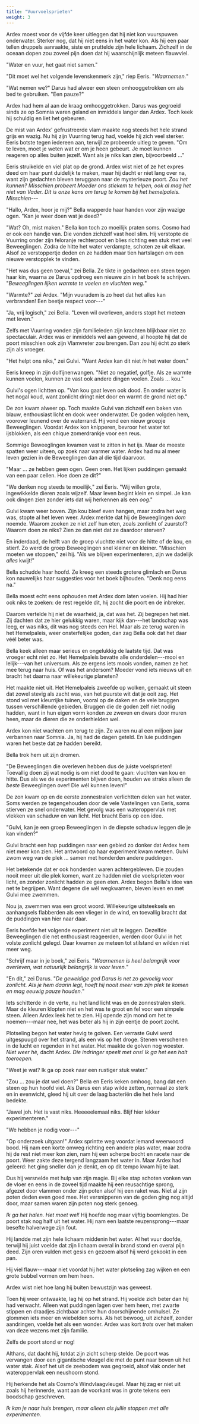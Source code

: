 ```yaml
---
title: "Vuurvoelsprieten"
weight: 3
---
```


Ardex moest voor de vijfde keer uitleggen dat hij niet kon vuurspuwen onderwater. Sterker nog, dat hij niet eens in het water kon. Als hij een paar tellen druppels aanraakte, siste en pruttelde zijn hele lichaam. Zichzelf in de oceaan dopen zou zoveel pijn doen dat hij waarschijnlijk meteen flauwviel.

"Water en vuur, het gaat niet samen."

"Dit moet wel het volgende levenskenmerk zijn," riep Eeris. "_Waarnemen._"

"Wat nemen we?" Darus had alweer een steen omhooggetrokken om als bed te gebruiken. "Een pauze?"

Ardex had hem al aan de kraag omhooggetrokken. Darus was gegroeid sinds ze op Somnia waren geland en inmiddels langer dan Ardex. Toch keek hij schuldig en liet het gebeuren.

De mist van Ardex' gefrustreerde vlam maakte nog steeds het hele strand grijs en wazig. Nu hij zijn Vuurring terug had, voelde hij zich veel sterker. Eeris botste tegen iedereen aan, terwijl ze probeerde uitleg te geven. "Om te leven, moet je weten wat er om je heen gebeurt. Je moet kunnen reageren op alles buiten jezelf. Want als je niks kan zien, bijvoorbeeld ..."

Eeris struikelde en viel plat op de grond. Ardex wist niet of ze het expres deed om haar punt duidelijk te maken, maar hij dacht er niet lang over na, want zijn gedachten bleven teruggaan naar de mysterieuze poort. _Zou het kunnen? Misschien probeert Moeder ons stiekem te helpen, ook al mag het niet van Vader. Dit is onze kans om terug te komen bij het hemelpaleis. Misschien---_

"Hallo, Ardex, hoor je mij?" Bella wapperde haar handen voor zijn wazige ogen. "Kan je weer doen wat je deed?"

"Wat? Oh, mist maken." Bella kon toch zo moeilijk praten soms. Cosmo had er ook een handje van. Die vonden zichzelf vast heel slim. Hij verstopte de Vuurring onder zijn feloranje rechterpoot en blies richting een stuk met veel Beweeglingen. Zodra de hitte het water verdampte, schoten ze uit elkaar. Alsof ze verstoppertje deden en ze hadden maar tien hartslagen om een nieuwe verstopplek te vinden.

"Het was dus geen toeval," zei Bella. Ze tikte in gedachten een steen tegen haar kin, waarna ze Darus opdroeg een nieuwe zin in het boek te schrijven. "_Beweeglingen lijken warmte te voelen en vluchten weg._"

"Warmte?" zei Ardex. "Mijn vuuradem is zo heet dat het alles kan verbranden! Een beetje respect voor---"

"Ja, vrij logisch," zei Bella. "Leven wil overleven, anders stopt het meteen met leven." 

Zelfs met Vuurring vonden zijn familieleden zijn krachten blijkbaar niet zo spectaculair. Ardex was er inmiddels wel aan gewend, al hoopte hij dat de poort misschien ook zijn Vlamvreter zou brengen. Dan zou hij écht zo sterk zijn als vroeger.

"Het helpt ons niks," zei Gulvi. "Want Ardex kan dit niet _in_ het water doen."

Eeris kneep in zijn dolfijnenwangen. "Niet zo negatief, golfje. Als ze warmte kunnen voelen, kunnen ze vast ook andere dingen voelen. Zoals ... kou."

Gulvi's ogen lichtten op. "Van kou gaat leven ook dood. En onder water is het nogal koud, want zonlicht dringt niet door en warmt de grond niet op." 

De zon kwam alweer op. Toch maakte Gulvi van zichzelf een baken van blauw, enthousiast licht en dook weer onderwater. De goden volgden hem, voorover leunend over de waterrand. Hij vond een nieuw groepje Beweeglingen. Voordat Ardex kon knipperen, bevroor het water tot ijsblokken, als een chique zomerdrankje voor een reus. 

Sommige Beweeglingen kwamen vast te zitten in het ijs. Maar de meeste spatten weer uiteen, op zoek naar warmer water. Ardex had nu al meer leven gezien in de Beweeglingen dan al die tijd daarvoor.

"Maar ... ze hebben geen ogen. Geen oren. Het lijken puddingen gemaakt van een paar cellen. Hoe doen ze dit?"

"We denken nog steeds te moeilijk," zei Eeris. "Wij willen grote, ingewikkelde dieren zoals wijzelf. Maar leven begint klein en simpel. Je kan ook dingen zien zonder iets dat wij herkennen als een _oog_."

Gulvi kwam weer boven. Zijn kou bleef even hangen, maar zodra het weg was, stopte al het leven weer. Ardex merkte dat hij de Beweeglingen _dom_ noemde. Waarom zoeken ze niet zelf hun eten, zoals zonlicht of zuurstof? Waarom doen ze niks? Zien ze dan niet dat ze daardoor sterven?

En inderdaad, de helft van de groep vluchtte niet voor de hitte of de kou, en stierf. Zo werd de groep Beweeglingen snel kleiner en kleiner. "Misschien moeten we stoppen," zei hij. "Als we blijven experimenteren, zijn we dadelijk _alles_ kwijt!"

Bella schudde haar hoofd. Ze kreeg een steeds grotere glimlach en Darus kon nauwelijks haar suggesties voor het boek bijhouden. "Denk nog eens na."

Bella moest echt eens ophouden met Ardex dom laten voelen. Hij had hier ook niks te zoeken: de rest regelde dit, hij zocht die poort en de inbreker. 

Daarom vertelde hij niet de waarheid, ja, dat was het. Zij begrepen het niet. Zij dachten dat ze hier gelukkig waren, maar kijk dan---het landschap was leeg, er was niks, dit was nog steeds een Hel. Maar als ze terug waren in het Hemelpaleis, weer onsterfelijke goden, dan zag Bella ook dat het daar véél beter was.

Bella keek alleen maar serieus en ongelukkig de laatste tijd. Dat was vroeger echt niet zo. Het Hemelpaleis bevatte alle onderdelen---mooi en lelijk---van het universum. Als ze ergens iets moois vonden, namen ze het mee terug naar huis. Of was het andersom? Moeder vond iets nieuws uit en bracht het daarna naar willekeurige planeten? 

Het maakte niet uit. Het Hemelpaleis zweefde op wolken, gemaakt uit steen dat zowel stevig als zacht was, van het puurste wit dat je ooit zag. Het stond vol met kleurrijke tuinen, vooral op de daken en de vele bruggen tussen verschillende gebieden. Bruggen die de goden zelf niet nodig hadden, want in hun eigen vorm konden ze zweven en dwars door muren heen, maar de dieren die ze onderhielden wel.

Ardex kon niet wachten om terug te zijn. Ze waren nu al een miljoen jaar verbannen naar Somnia. Ja, hij had de dagen geteld. En luie puddingen waren het beste dat ze hadden bereikt.

Bella trok hem uit zijn dromen.

"De Beweeglingen die overleven hebben dus de juiste voelsprieten! Toevallig doen zij wat nodig is om niet dood te gaan: vluchten van kou en hitte. Dus als we de experimenten blijven doen, houden we straks alleen de _beste_ Beweeglingen over! Die wél kunnen leven!"

De zon kwam op en de eerste zonnestralen verlichtten delen van het water. Soms werden ze tegengehouden door de vele Vastelingen van Eeris, soms stierven ze snel onderwater. Het gevolg was een wateroppervlak met vlekken van schaduw en van licht. Het bracht Eeris op een idee.

"Gulvi, kan je een groep Beweeglingen in de diepste schaduw leggen die je kan vinden?"

Gulvi bracht een hap puddingen naar een gebied zo donker dat Ardex hem niet meer kon zien. Het antwoord op haar experiment kwam meteen. Gulvi zwom weg van de plek ... samen met honderden andere puddingen.

Het betekende dat er ook honderden waren achtergebleven. Die zouden nooit meer uit die plek komen, want ze hadden niet die voelsprieten voor licht, en zonder zonlicht hadden ze geen eten. Ardex begon Bella's idee van net te begrijpen. Want degene die wél wegkwamen, bleven leven en met Gulvi mee zwemmen.

Nou ja, zwemmen was een groot woord. Willekeurige uitsteeksels en aanhangsels flabberden als een vlieger in de wind, en toevallig bracht dat de puddingen van hier naar daar.

Eeris hoefde het volgende experiment niet uit te leggen. Dezelfde Beweeglingen die net enthousiast reageerden, werden door Gulvi in het volste zonlicht gelegd. Daar kwamen ze meteen tot stilstand en wilden niet meer weg.

"Schrijf maar in je boek," zei Eeris. "_Waarnemen is heel belangrijk voor overleven, wat natuurlijk belangrijk is voor leven._"

"En dit," zei Darus. "_De geweldige god Darus is net zo gevoelig voor zonlicht. Als je hem daarin legt, hoeft hij nooit meer van zijn plek te komen en mag eeuwig pauze houden._"

Iets schitterde in de verte, nu het land licht was en de zonnestralen sterk. Maar de kleuren klopten niet en het was te groot en fel voor een simpele steen. Alleen Ardex leek het te zien. Hij opende zijn mond om het te noemen---maar nee, het was beter als hij in zijn eentje de poort zocht.

Plotseling begon het water hevig te golven. Een verraste Gulvi werd uitgespuugd over het strand, als een vis op het droge. Stenen verschenen in de lucht en regenden in het water. Het maakte de golven nog woester. _Niet weer hè,_ dacht Ardex. _Die indringer speelt met ons! Ik ga het een halt toeroepen._

"Weet je wat? Ik ga op zoek naar een rustiger stuk water."

"Zou ... zou je dat wel doen?" Bella en Eeris keken omhoog, bang dat een steen op hun hoofd viel. Als Darus een stap wilde zetten, normaal zo sterk en in evenwicht, gleed hij uit over de laag bacteriën die het hele land bedekte. 

"Jawel joh. Het is vast niks. Heeeeelemaal niks. Blijf hier lekker experimenteren." 

"We hebben je nodig voor---"

"Op onderzoek uitgaan!" Ardex sprintte weg voordat iemand weerwoord bood. Hij nam een korte omweg richting een andere plas water, maar zodra hij de rest niet meer kon zien, nam hij een scherpe bocht en racete naar de poort. Weer zakte deze tergend langzaam het water in. Maar Ardex had geleerd: het ging sneller dan je denkt, en op dit tempo kwam hij te laat. 

Dus hij versnelde met hulp van zijn magie. Bij elke stap schoten vonken van de vloer en eens in de zoveel tijd maakte hij een reusachtige sprong, afgezet door vlammen onder zijn poten alsof hij een raket was. Niet al zijn poten deden even goed mee. Het versnipperen van de goden ging nog altijd door, maar samen waren zijn poten nog sterk genoeg.

_Ik ga het halen. Het moet wel!_ Hij hoefde nog maar vijftig boomlengtes. De poort stak nog half uit het water. Hij nam een laatste reuzensprong---maar besefte halverwege zijn fout. 

Hij landde met zijn hele lichaam middenin het water. Al het vuur doofde, terwijl hij juist voelde dat zijn lichaam overal in brand stond en overal pijn deed. Zijn oren vulden met gesis en gezoem alsof hij werd gekookt in een pan.

Hij viel flauw---maar niet voordat hij het water plotseling zag wijken en een grote bubbel vormen om hem heen.

Ardex wist niet hoe lang hij buiten bewustzijn was geweest.

Toen hij weer ontwaakte, lag hij op het strand. Hij voelde zich beter dan hij had verwacht. Alleen wat puddingen lagen over hem heen, met zwarte stippen en draadjes zichtbaar achter hun doorschijnende omhulsel. Ze glommen iets meer en wiebelden soms. Als het bewoog, uit zichzelf, zonder aandringen, voelde het als een wonder. Ardex was kort _trots_ over het maken van deze wezens met zijn familie.

Zelfs de poort stond er nog!

Althans, dat dacht hij, totdat zijn zicht scherp stelde. De poort was vervangen door een gigantische vleugel die met de punt naar boven uit het water stak. Alsof het uit de zeebodem was gegroeid, alsof vlak onder het wateroppervlak een neushoorn stond. 

Hij herkende het als Cosmo's Windvlaagvleugel. Maar hij zag er niet uit zoals hij herinnerde, want aan de voorkant was in grote tekens een boodschap geschreven.

_Ik kan je naar huis brengen, maar alleen als jullie stoppen met alle experimenten._